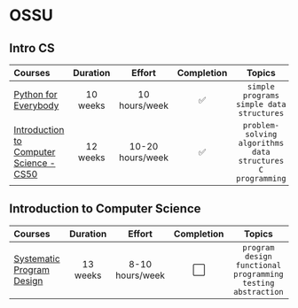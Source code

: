 # OSSU

## Intro CS

| Courses                                                                | Duration |      Effort      | Completion |                              Topics                              |
| :--------------------------------------------------------------------- | :------: | :--------------: | :--------: | :--------------------------------------------------------------: |
| [Python for Everybody](https://github.com/Kure-ru/OSSU/tree/main/py4e) | 10 weeks |  10 hours/week   |     ✅     |            `simple programs` `simple data structures`            |
| [Introduction to Computer Science - CS50](https://cs50.harvard.edu/x/) | 12 weeks | 10-20 hours/week |     ✅     | `problem-solving` `algorithms` `data structures` `C programming` |

## Introduction to Computer Science

| Courses                                                                                  | Duration |     Effort      | Completion |                              Topics                               |
| :--------------------------------------------------------------------------------------- | :------: | :-------------: | :--------: | :---------------------------------------------------------------: |
| [Systematic Program Design](https://learning.edx.org/course/course-v1:UBCx+SPD1x+2T2015) | 13 weeks | 8-10 hours/week |    ⬜️     | `program design` `functional programming` `testing` `abstraction` |
